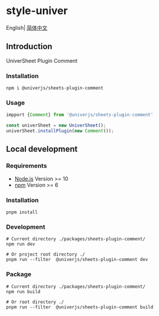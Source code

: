 # style-univer

English| [简体中文](./README-zh.md)

## Introduction

UniverSheet Plugin Comment

### Installation

```shell
npm i @univerjs/sheets-plugin-comment
```

### Usage

```js
impport {Comment} from '@univerjs/sheets-plugin-comment'

const univerSheet = new UniverSheet();
univerSheet.installPlugin(new Comment());
```

## Local development

### Requirements

-   [Node.js](https://nodejs.org/en/) Version >= 10
-   [npm](https://www.npmjs.com/) Version >= 6

### Installation

```
pnpm install
```

### Development

```
# Current directory ./packages/sheets-plugin-comment/
npm run dev

# Or project root directory ./
pnpm run --filter  @univerjs/sheets-plugin-comment dev
```

### Package

```
# Current directory ./packages/sheets-plugin-comment/
npm run build

# Or root directory ./
pnpm run --filter  @univerjs/sheets-plugin-comment build
```
